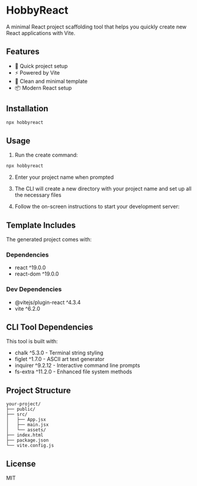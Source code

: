 # HobbyReact

A minimal React project scaffolding tool that helps you quickly create new React applications with Vite.

## Features

- 🚀 Quick project setup
- ⚡️ Powered by Vite
- 🎨 Clean and minimal template
- 📦 Modern React setup

## Installation

```bash
npx hobbyreact
```

## Usage

1. Run the create command:
```bash
npx hobbyreact
```

2. Enter your project name when prompted

3. The CLI will create a new directory with your project name and set up all the necessary files

4. Follow the on-screen instructions to start your development server:

## Template Includes

The generated project comes with:

### Dependencies
- react ^19.0.0
- react-dom ^19.0.0

### Dev Dependencies
- @vitejs/plugin-react ^4.3.4
- vite ^6.2.0

## CLI Tool Dependencies

This tool is built with:
- chalk ^5.3.0 - Terminal string styling
- figlet ^1.7.0 - ASCII art text generator
- inquirer ^9.2.12 - Interactive command line prompts
- fs-extra ^11.2.0 - Enhanced file system methods

## Project Structure

```
your-project/
├── public/
├── src/
│   ├── App.jsx
│   ├── main.jsx
│   └── assets/
├── index.html
├── package.json
└── vite.config.js
```

## License
MIT